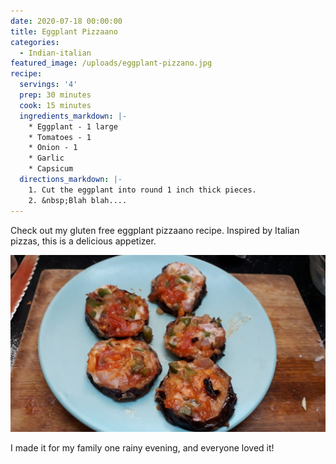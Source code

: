 ```yaml
---
date: 2020-07-18 00:00:00
title: Eggplant Pizzaano
categories:
  - Indian-italian
featured_image: /uploads/eggplant-pizzano.jpg
recipe:
  servings: '4'
  prep: 30 minutes
  cook: 15 minutes
  ingredients_markdown: |-
    * Eggplant - 1 large
    * Tomatoes - 1
    * Onion - 1
    * Garlic
    * Capsicum
  directions_markdown: |-
    1. Cut the eggplant into round 1 inch thick pieces.
    2. &nbsp;Blah blah....
---
```


Check out my gluten free eggplant pizzaano recipe. Inspired by Italian pizzas, this is a delicious appetizer.

![](/uploads/eggplant-pizza.jpg)

I made it for my family one rainy evening, and everyone loved it\!